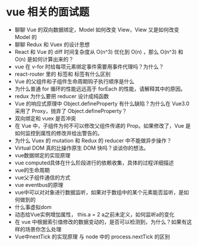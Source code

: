 # vue 相关的面试题

- 聊聊 Vue 的双向数据绑定，Model 如何改变 View，View 又是如何改变 Model 的
- 聊聊 Redux 和 Vuex 的设计思想
- React 和 Vue 的 diff 时间复杂度从 O(n^3) 优化到 O(n) ，那么 O(n^3) 和 O(n) 是如何计算出来的？
- vue 在 v-for 时给每项元素绑定事件需要用事件代理吗？为什么？
- react-router 里的 <Link> 标签和 <a> 标签有什么区别
- Vue 的父组件和子组件生命周期钩子执行顺序是什么
- 为什么普通 for 循环的性能远远高于 forEach 的性能，请解释其中的原因。
- redux 为什么要把 reducer 设计成纯函数
- Vue 的响应式原理中 Object.defineProperty 有什么缺陷？为什么在 Vue3.0 采用了 Proxy，抛弃了 Object.defineProperty？
- 双向绑定和 vuex 是否冲突
- 在 Vue 中，子组件为何不可以修改父组件传递的 Prop。如果修改了，Vue 是如何监控到属性的修改并给出警告的。
- 为什么 Vuex 的 mutation 和 Redux 的 reducer 中不能做异步操作？
- Virtual DOM 真的比操作原生 DOM 快吗？谈谈你的想法。
- vue数据绑定的实现原理
- vue computed具体在什么阶段进行的依赖收集，具体的过程详细描述
- vue的生命周期
- vue父子组件通信的方式
- vue eventbus的原理
- vue中可以对对象进行数据监听，如果对于数组中的某个元素能否监听，是如何做到的
- 什么事虚拟dom
- 动态给Vue实例增加属性， this.a = 2 a之前未定义，如何监听a的变化
- 在 vue 中根据索引值修改的数据变动的，是否可以检测到，为什么？如果有这样的场景你怎么处理
- Vue中nextTick 的实现原理 与 node 中的 process.nextTick 的区别
